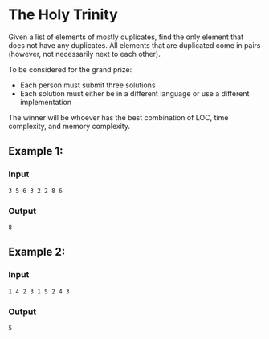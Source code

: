 # The Holy Trinity

Given a list of elements of mostly duplicates, find the only element that does not have any duplicates.
All elements that are duplicated come in pairs (however, not necessarily next to each other).

To be considered for the grand prize:
- Each person must submit three solutions
- Each solution must either be in a different language or use a different implementation

The winner will be whoever has the best combination of LOC, time complexity, and memory complexity.

## Example 1:

### Input

```
3 5 6 3 2 2 8 6
```

### Output

```
8
```

## Example 2:

### Input

```
1 4 2 3 1 5 2 4 3
```

### Output

```
5
```

